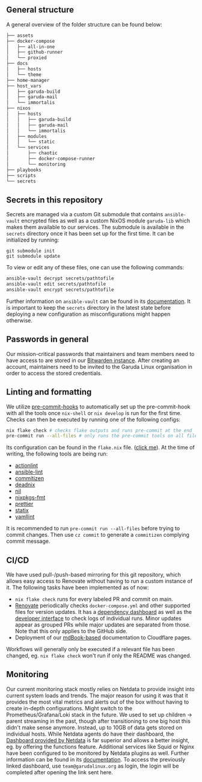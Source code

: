 ## General structure

A general overview of the folder structure can be found below:

```sh
├── assets
├── docker-compose
│   ├── all-in-one
│   ├── github-runner
│   └── proxied
├── docs
│   ├── hosts
│   └── theme
├── home-manager
├── host_vars
│   ├── garuda-build
│   ├── garuda-mail
│   └── immortalis
├── nixos
│   ├── hosts
│   │   ├── garuda-build
│   │   ├── garuda-mail
│   │   └── immortalis
│   ├── modules
│   │   └── static
│   └── services
│       ├── chaotic
│       ├── docker-compose-runner
│       └── monitoring
├── playbooks
├── scripts
└── secrets
```

## Secrets in this repository

Secrets are managed via a custom Git submodule that contains `ansible-vault` encrypted files as well as a custom NixOS module `garuda-lib` which makes them available to our services. The submodule is available in the `secrets` directory once it has been set up for the first time. It can be initialized by running:

```
git submodule init
git submodule update
```

To view or edit any of these files, one can use the following commands:

```sh
ansible-vault decrypt secrets/pathtofile
ansible-vault edit secrets/pathtofile
ansible-vault encrypt secrets/pathtofile
```

Further information on `ansible-vault` can be found in its [documentation](https://docs.ansible.com/ansible/latest/vault_guide/index.html).
It is important to keep the `secrets` directory in the latest state before deploying a new configuration as misconfigurations might happen otherwise.

## Passwords in general

Our mission-critical passwords that maintainers and team members need to have access to are stored in our [Bitwarden instance](vault.garudalinux.org). After creating an account, maintainers need to be invited to the Garuda Linux organisation in order to access the stored credentials.

## Linting and formatting

We utilize [pre-commit-hooks](https://github.com/cachix/pre-commit-hooks.nix) to automatically set up the pre-commit-hook with all the tools once `nix-shell` or `nix develop` is run for the first time. Checks can then be executed by running one of the following configs:

```sh
nix flake check # checks flake outputs and runs pre-commit at the end
pre-commit run --all-files # only runs the pre-commit tools on all files
```

Its configuration can be found in the `flake.nix` file. ([click me](https://gitlab.com/garuda-linux/infra-nix/-/blob/main/flake.nix)). At the time of writing, the following tools are being run:

- [actionlint](https://github.com/rhysd/actionlint)
- [ansible-lint](https://github.com/ansible/ansible-lint)
- [commitizen](https://github.com/commitizen-tools/commitizen)
- [deadnix](https://github.com/astro/deadnix)
- [nil](https://github.com/oxalica/nil)
- [nixpkgs-fmt](https://github.com/nix-community/nixpkgs-fmt)
- [prettier](https://prettier.io/)
- [statix](https://github.com/nerdypepper/statix)
- [yamllint](https://github.com/adrienverge/yamllint)

It is recommended to run `pre-commit run --all-files` before trying to commit changes. Then use `cz commit` to generate a `commitizen` complying commit message.

## CI/CD

We have used pull-/push-based mirroring for this git repository, which allows easy access to Renovate without having to run a custom instance of it. The following tasks have been implemented as of now:

- `nix flake check` runs for every labeled PR and commit on main.
- [Renovate](https://renovatebot.com/) periodically checks `docker-compose.yml` and other supported files for version updates. It has a [dependency dashboard](https://github.com/garuda-linux/infrastructure-nix/issues/5) as well as the [developer interface](https://developer.mend.io/github/garuda-linux/infrastructure-nix) to check logs of individual runs. Minor updates appear as grouped PRs while major updates are separated from those. Note that this only applies to the GitHub side.
- Deployment of our [mdBook-based](https://github.com/rust-lang/mdBook) documentation to Cloudflare pages.

Workflows will generally only be executed if a relevant file has been changed, eg. `nix flake check` won't run if only the README was changed.

## Monitoring

Our current monitoring stack mostly relies on Netdata to provide insight into current system loads and trends. The major reason for using it was that it provides the most vital metrics and alerts out of the box without having to create in-depth configurations. Might switch to the Prometheus/Grafana/Loki stack in the future. We used to set up children -> parent streaming in the past, though after transitioning to one big host this didn't make sense anymore. Instead, up to 10GB of data gets stored on individual hosts. While Netdata agents do have their dashboard, the [Dashboard provided by Netdata](https://app.netdata.cloud/spaces/garuda-infra/rooms/all-nodes) is far superior and allows a better insight, eg. by offering the functions feature. Additional services like Squid or Nginx have been configured to be monitored by Netdata plugins as well. Further information can be found in its [documentation](https://learn.netdata.cloud/). To access the previously linked dashboard, use `team@garudalinux.org` as login, the login will be completed after opening the link sent here.
